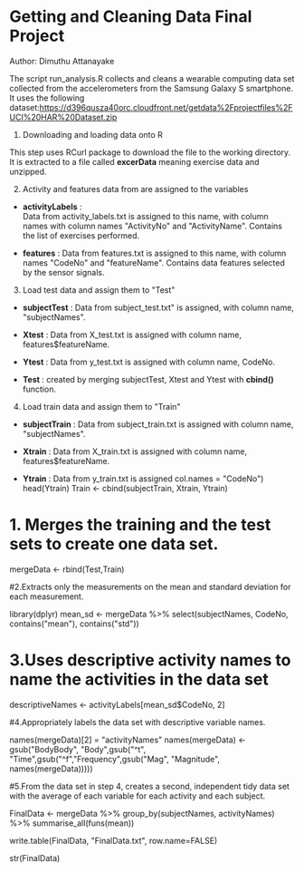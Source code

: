 # Getting and Cleaning Data Final Project

Author: Dimuthu Attanayake

The script run_analysis.R collects and cleans a wearable computing data set collected from the accelerometers from the
Samsung Galaxy S smartphone. It uses the following dataset:https://d396qusza40orc.cloudfront.net/getdata%2Fprojectfiles%2FUCI%20HAR%20Dataset.zip

1. Downloading and loading data onto R

This step uses RCurl package to download the file to the working directory. It is extracted to a file called **excerData** meaning 
exercise data and unzipped.


2.  Activity and features data from  are assigned to the variables 

* **activityLabels** :  
Data from activity_labels.txt is assigned to this name, with column names with column names "ActivityNo" and "ActivityName". Contains the list of exercises performed.

* **features** : 
Data from features.txt is assigned to this name, with column names "CodeNo" and "featureName". Contains data features selected by the sensor signals.


3. Load test data and assign them to "Test"
* **subjectTest** : Data from subject_test.txt" is assigned, with column name, "subjectNames".

* **Xtest** : Data from X_test.txt is assigned with column name, features$featureName.

* **Ytest** : Data from y_test.txt is assigned with column name, CodeNo.
 
* **Test** : created by merging subjectTest, Xtest and Ytest with **cbind()** function. 


4. Load train data and assign them to "Train"
* **subjectTrain** : Data from subject_train.txt is assigned with column name, "subjectNames".

* **Xtrain** : Data from X_train.txt is assigned with column name, features$featureName.

* **Ytrain** : Data from y_train.txt is assigned  col.names = "CodeNo")
head(Ytrain)
Train <- cbind(subjectTrain, Xtrain, Ytrain)

# 1. Merges the training and the test sets to create one data set.

mergeData <- rbind(Test,Train)

#2.Extracts only the measurements on the mean and standard deviation for each measurement.

library(dplyr)
mean_sd <- mergeData %>% select(subjectNames, CodeNo, contains("mean"), contains("std"))


# 3.Uses descriptive activity names to name the activities in the data set

descriptiveNames <- activityLabels[mean_sd$CodeNo, 2]
         
         
#4.Appropriately labels the data set with descriptive variable names.
         
names(mergeData)[2] = "activityNames"
names(mergeData) <- gsub("BodyBody", "Body",gsub("^t", "Time",gsub("^f","Frequency",gsub("Mag", "Magnitude", names(mergeData)))))
         
         
#5.From the data set in step 4, creates a second, independent tidy data set with the average of each variable for each activity and each subject.
         
FinalData <- mergeData %>%
             group_by(subjectNames, activityNames) %>%
             summarise_all(funs(mean))
         
write.table(FinalData, "FinalData.txt", row.name=FALSE)
         
str(FinalData)
         
         
         
         

